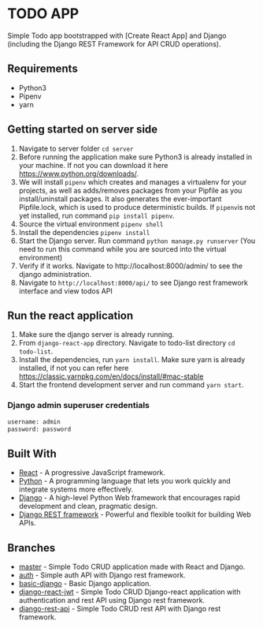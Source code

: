 # TODO APP

Simple Todo app bootstrapped with [Create React App] and Django (including the Django REST Framework for API CRUD operations).

## Requirements

* Python3
* Pipenv
* yarn

## Getting started on server side

1. Navigate to server folder ```cd server```
2. Before running the application make sure Python3 is already installed in your machine. If not you can download it here https://www.python.org/downloads/.
3. We will install ```pipenv``` which creates and manages a virtualenv for your projects, as well as adds/removes packages from your Pipfile as you install/uninstall packages. It also generates the ever-important Pipfile.lock, which is used to produce deterministic builds. If ```pipenv```is not yet installed, run command ```pip install pipenv```.
4. Source the virtual environment ```pipenv shell```
5. Install the dependencies ```pipenv install```
6. Start the Django server. Run command ```python manage.py runserver``` (You need to run this command while you are sourced into the virtual environment)
7. Verify if it works. Navigate to http://localhost:8000/admin/ to see the django administration.
8. Navigate to ```http://localhost:8000/api/``` to see Django rest framework interface and view todos API

## Run the react application

1. Make sure the django server is already running.
2. From ```django-react-app``` directory. Navigate to todo-list directory ```cd todo-list```.
3. Install the dependencies, run ```yarn install```. Make sure yarn is already installed, if not you can refer here <https://classic.yarnpkg.com/en/docs/install/#mac-stable>
4. Start the frontend development server and run command ```yarn start```.

### Django admin superuser credentials

```bash
username: admin
password: password
```

## Built With

* [React](https://reactjs.org) - A progressive JavaScript framework.
* [Python](https://www.python.org/) - A programming language that lets you work quickly and integrate systems more effectively.
* [Django](http://djangoproject.org/) - A high-level Python Web framework that encourages rapid development and clean, pragmatic design.
* [Django REST framework](https://www.django-rest-framework.org/) - Powerful and flexible toolkit for building Web APIs.

## Branches

* [master](https://github.com/deeb-looper/django-react/tree/master) - Simple Todo CRUD application made with React and Django.
* [auth](https://github.com/deeb-looper/django-react/tree/auth) - Simple auth API with Django rest framework.
* [basic-django](https://github.com/deeb-looper/django-react/tree/basic-django) - Basic Django application.
* [django-react-jwt](https://github.com/deeb-looper/django-react/tree/django-react-jwt) - Simple Todo CRUD Django-react application with authentication and rest API using Django rest framework.
* [django-rest-api](https://github.com/deeb-looper/django-react/tree/django-rest-api) - Simple Todo CRUD rest API with Django rest framework.
